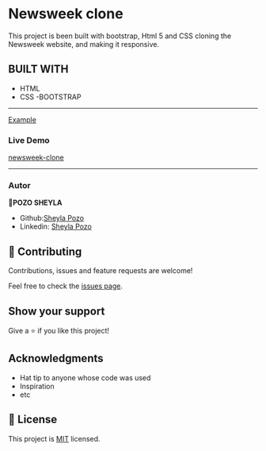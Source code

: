 # Newsweek clone

This project is been built with bootstrap, Html 5 and CSS cloning the Newsweek website, and making it responsive.

## BUILT WITH

- HTML
- CSS
-BOOTSTRAP

---

[Example](http://archive.vn/UVGds)

### Live Demo

[newsweek-clone](https://sheylapozo.github.io/Nwsweek/.)

---

### Autor
👤**POZO SHEYLA**

- Github:[Sheyla Pozo](https://github.com/sheylaPozo)
- Linkedin: [Sheyla Pozo](https://www.linkedin.com/in/sheypozo/)

## 🤝 Contributing

Contributions, issues and feature requests are welcome!

Feel free to check the [issues page](issues/).

## Show your support

Give a ⭐️ if you like this project!

## Acknowledgments

- Hat tip to anyone whose code was used
- Inspiration
- etc

## 📝 License

This project is [MIT](lic.url) licensed.